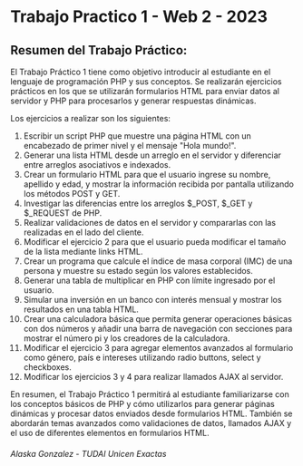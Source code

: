 # Trabajo Practico 1 - Web 2 - 2023

## Resumen del Trabajo Práctico:

El Trabajo Práctico 1 tiene como objetivo introducir al estudiante en el lenguaje de programación PHP y sus conceptos. Se realizarán ejercicios prácticos en los que se utilizarán formularios HTML para enviar datos al servidor y PHP para procesarlos y generar respuestas dinámicas.

Los ejercicios a realizar son los siguientes:

1. Escribir un script PHP que muestre una página HTML con un encabezado de primer nivel y el mensaje "Hola mundo!".
2. Generar una lista HTML desde un arreglo en el servidor y diferenciar entre arreglos asociativos e indexados.
3. Crear un formulario HTML para que el usuario ingrese su nombre, apellido y edad, y mostrar la información recibida por pantalla utilizando los métodos POST y GET.
4. Investigar las diferencias entre los arreglos $_POST, $_GET y $_REQUEST de PHP.
5. Realizar validaciones de datos en el servidor y compararlas con las realizadas en el lado del cliente.
6. Modificar el ejercicio 2 para que el usuario pueda modificar el tamaño de la lista mediante links HTML.
7. Crear un programa que calcule el índice de masa corporal (IMC) de una persona y muestre su estado según los valores establecidos.
8. Generar una tabla de multiplicar en PHP con límite ingresado por el usuario.
9. Simular una inversión en un banco con interés mensual y mostrar los resultados en una tabla HTML.
10. Crear una calculadora básica que permita generar operaciones básicas con dos números y añadir una barra de navegación con secciones para mostrar el número pi y los creadores de la calculadora.
11. Modificar el ejercicio 3 para agregar elementos avanzados al formulario como género, país e intereses utilizando radio buttons, select y checkboxes.
12. Modificar los ejercicios 3 y 4 para realizar llamados AJAX al servidor.

En resumen, el Trabajo Práctico 1 permitirá al estudiante familiarizarse con los conceptos básicos de PHP y cómo utilizarlos para generar páginas dinámicas y procesar datos enviados desde formularios HTML. También se abordarán temas avanzados como validaciones de datos, llamados AJAX y el uso de diferentes elementos en formularios HTML.

###### Alaska Gonzalez - TUDAI Unicen Exactas
